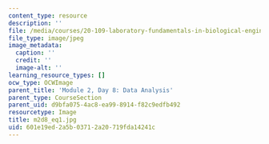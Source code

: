 ```yaml
---
content_type: resource
description: ''
file: /media/courses/20-109-laboratory-fundamentals-in-biological-engineering-spring-2010/601e19ed2a5b03712a20719fda14241c_m2d8_eq1.jpg
file_type: image/jpeg
image_metadata:
  caption: ''
  credit: ''
  image-alt: ''
learning_resource_types: []
ocw_type: OCWImage
parent_title: 'Module 2, Day 8: Data Analysis'
parent_type: CourseSection
parent_uid: d9bfa075-4ac8-ea99-8914-f82c9edfb492
resourcetype: Image
title: m2d8_eq1.jpg
uid: 601e19ed-2a5b-0371-2a20-719fda14241c
---
```

